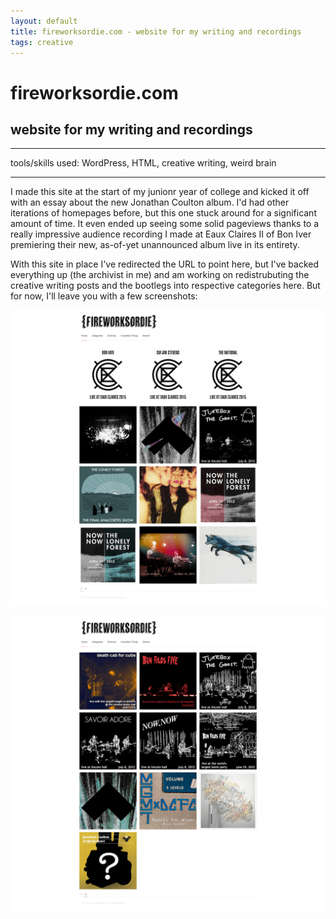 ```yaml
---
layout: default
title: fireworksordie.com - website for my writing and recordings
tags: creative
---
```

# fireworksordie.com
## website for my writing and recordings
****
tools/skills used: WordPress, HTML, creative writing, weird brain 

****

I made this site at the start of my junionr year of college and kicked it off with an essay about the new Jonathan Coulton album. I'd had other iterations of homepages before, but this one stuck around for a significant amount of time. It even ended up seeing some solid pageviews thanks to a really impressive audience recording I made at Eaux Claires II of Bon Iver premiering their new, as-of-yet unannounced album live in its entirety.

With this site in place I've redirected the URL to point here, but I've backed everything up (the archivist in me) and am working on redistrubuting the creative writing posts and the bootlegs into respective categories here. But for now, I'll leave you with a few screenshots:

<a href="/assets/images/myprojects/creative/20110830/wp1-1200-min.png" target="_blank"> <img src="/assets/images/myprojects/creative/20110830/wp1-1200-min.png" target="_blank" alt="fireworksordie.com page 1" class="yc-img"> </a>

<a href="/assets/images/myprojects/creative/20110830/wp2-1200-min.png" target="_blank"> <img src="/assets/images/myprojects/creative/20110830/wp2-1200-min.png" target="_blank" alt="fireworksordie.com page 2" class="yc-img"> </a>
